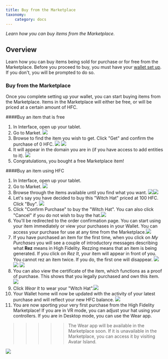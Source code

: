 ```yaml
---
title: Buy from the Marketplace
taxonomy:
    category: docs
---
```


*Learn how you can buy items from the Marketplace.*

## Overview

Learn how you can buy items being sold for purchase or for free from the Marketplace. Before you proceed to buy, you must have your [wallet set up](https://docs.highfidelity.com/high-fidelity-commerce/basics/hfc/wallet-setup). If you don't, you will be prompted to do so. 



### Buy from the Marketplace

Once you complete setting up your wallet, you can start buying items from the Marketplace. Items in the Marketplace will either be free, or will be priced at a certain amount of HFC. 

####Buy an item that is free

1. In Interface, open up your tablet. 
2. Go to Market. ![](market.png)
3. Browse to find the item you wish to get. Click "Get" and confirm the purchase of 0 HFC. ![](market-2.PNG) ![](market-4.PNG)
4. It will appear in the domain you are in (if you have access to add entities to it). ![](market-3.PNG)
5. Congratulations, you bought a free Marketplace item!

####Buy an item using HFC

1. In Interface, open up your tablet. 
2. Go to Market. ![](market-png)
3. Browse through the items available until you find what you want. ![](market-5.PNG)![](market-6.PNG)
4. Let's say you have decided to buy this "Witch Hat" priced at 100 HFC. Click "Buy". ![](market-7.PNG)
5. Click "Confirm Purchase" to buy the "Witch Hat". You can also click "Cancel" if you do not wish to buy the hat.![](market-8.PNG)
6. You'll be redirected to the order confirmation page. You can start using your item immediately or view your purchases in your Wallet. You can access your purchase for use at any time from the Marketplace.![](market-9.PNG)
7. If you have purchased an item for the first time, when you click on *My Purchases* you will see a couple of introductory messages describing what **Rez** means in High Fidelity. Rezzing means that an item is being generated. If you click on *Rez It*, your item will appear in front of you. You cannot rez an item twice. If you do, the first one will disappear. ![](market-10.PNG) ![](market-11.PNG) ![](market-12.PNG)
8. You can also view the certificate of the item, which functions as a proof of purchase. This shows that you legally purchased and own this item. ![](market-13.PNG)
9. Click *Wear It* to wear your "Witch Hat".![](market-15.PNG) 
10. Your Wallet home will now be updated with the activity of your latest purchase and will reflect your new HFC balance. ![](market-14.PNG)
11. You are now sporting your very first purchase from the High Fidelity Marketplace! If you are in VR mode, you can adjust your hat using your controllers. If you are in Desktop mode, you can use the Wear app. 
>>>>> The Wear app will be available in the Marketplace soon. If it is unavailable in the Marketplace, you can access it by visiting Avatar Island. 

![](market-16.PNG)







